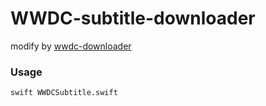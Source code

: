 # WWDC-subtitle-downloader

modify by [wwdc-downloader](https://github.com/ohoachuck/wwdc-downloader)

### Usage
````swift WWDCSubtitle.swift````
